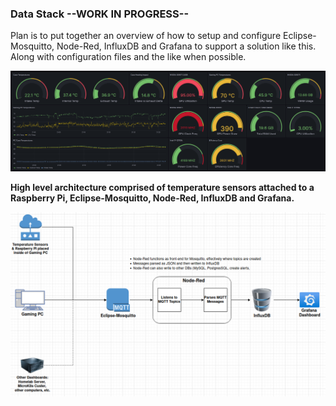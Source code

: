 ### Data Stack --WORK IN PROGRESS--

Plan is to put together an overview of how to setup and configure Eclipse-Mosquitto, Node-Red, InfluxDB and Grafana to support a solution like this. Along with configuration files and the like when possible. 

![Dashboard Screenshot](/images/skyrim3.png) 

**High level architecture comprised of temperature sensors attached to a Raspberry Pi, Eclipse-Mosquitto, Node-Red, InfluxDB and Grafana.**

![Architecture](/images/monitoring_architecture.png)